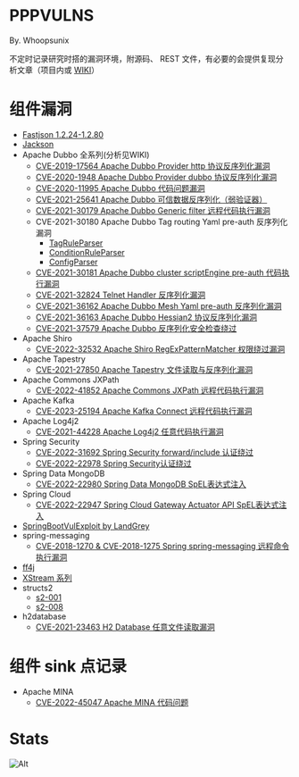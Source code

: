 # PPPVULNS

By. Whoopsunix

不定时记录研究时搭的漏洞环境，附源码、 REST 文件，有必要的会提供复现分析文章（项目内或 [WIKI](https://whoopsunix.com)）

# 组件漏洞

- [Fastjson 1.2.24-1.2.80](components/Fastjson)
- [Jackson](components/jacksonDemo)
- Apache Dubbo 全系列(分析见WIKI)
    - [CVE-2019-17564 Apache Dubbo Provider http 协议反序列化漏洞](components/Apache%20Dubbo/CVE-2019-17564)
    - [CVE-2020-1948 Apache Dubbo Provider dubbo 协议反序列化漏洞](components/Apache%20Dubbo/DubboDemo)
    - [CVE-2020-11995 Apache Dubbo 代码问题漏洞](components/Apache%20Dubbo/DubboDemo)
    - [CVE-2021-25641 Apache Dubbo 可信数据反序列化（弱验证器）](components/Apache%20Dubbo/DubboDemo)
    - [CVE-2021-30179 Apache Dubbo Generic filter 远程代码执行漏洞](components/Apache%20Dubbo/DubboDemo)
    - CVE-2021-30180 Apache Dubbo Tag routing Yaml pre-auth 反序列化漏洞
        - [TagRuleParser](components/Apache%20Dubbo/DubboTagrouterDemo)
        - [ConditionRuleParser](components/Apache%20Dubbo/DubboConfigconditionrouterDemo)
        - [ConfigParser](components/Apache%20Dubbo/DubboConfigParserDemo)
    - [CVE-2021-30181 Apache Dubbo cluster scriptEngine pre-auth 代码执行漏洞](components/Apache%20Dubbo/DubboScriptRouterDemo)
    - [CVE-2021-32824 Telnet Handler 反序列化漏洞](components/Apache%20Dubbo/DubboDemo)
    - [CVE-2021-36162 Apache Dubbo Mesh Yaml pre-auth 反序列化漏洞](components/Apache%20Dubbo/DubboMeshRuleDemo)
    - [CVE-2021-36163 Apache Dubbo Hessian2 协议反序列化漏洞](components/Apache%20Dubbo/DubboServletHessian)
    - [CVE-2021-37579 Apache Dubbo 反序列化安全检查绕过](components/Apache%20Dubbo/DubboDemo)
- Apache Shiro
    - [CVE-2022-32532 Apache Shiro RegExPatternMatcher 权限绕过漏洞](components/Apache%20Shiro/CVE-2022-32532)
- Apache Tapestry
    - [CVE-2021-27850 Apache Tapestry 文件读取与反序列化漏洞](components/Apache%20Tapestry/CVE-2021-27850)
- Apache Commons JXPath
    - [CVE-2022-41852 Apache Commons JXPath 远程代码执行漏洞](components/Apache%20Commons%20JXPath/CVE-2022-41852)
- Apache Kafka
    - [CVE-2023-25194 Apache Kafka Connect 远程代码执行漏洞](components/Apache%20KafKa/CVE-2023-25194)
- Apache Log4j2
    - [CVE-2021-44228 Apache Log4j2 任意代码执行漏洞](components/Apache%20Log4j2/CVE-2021-44228)
- Spring Security
    - [CVE-2022-31692 Spring Security forward/include 认证绕过](components/Spring%20Security/CVE-2022-31692)
    - [CVE-2022-22978 Spring Security认证绕过](components/Spring%20Security/CVE-2022-22978)
- Spring Data MongoDB
    - [CVE-2022-22980 Spring Data MongoDB SpEL表达式注入](components/Spring%20Data%20MongoDB/CVE-2022-22980)
- Spring Cloud
    - [CVE-2022-22947 Spring Cloud Gateway Actuator API SpEL表达式注入](components/Spring%20Cloud/CVE-2022-22947)
- [SpringBootVulExploit by LandGrey](https://github.com/LandGrey/SpringBootVulExploit)
- spring-messaging
    - [CVE-2018-1270 & CVE-2018-1275 Spring spring-messaging 远程命令执行漏洞](components/spring-messaging/CVE-2018-1270)
- [ff4j](components/ff4j)
- [XStream 系列](components/XStreamDemo)
- structs2
    - [s2-001](components/structs2/s2-001)
    - [s2-008](components/structs2/s2-008)
- h2database
    - [CVE-2021-23463 H2 Database 任意文件读取漏洞](components/h2database/CVE-2021-23463)

# 组件 sink 点记录

- Apache MINA
    - [CVE-2022-45047 Apache MINA 代码问题](sinks/MINASSHDDemo)

# Stats

![Alt](https://repobeats.axiom.co/api/embed/b08ab16cbdbcc2cfff679651c882b6c1b7d96928.svg "Repobeats analytics image")